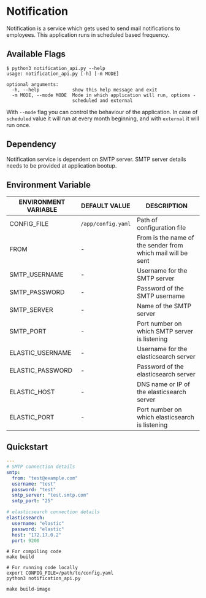 # Notification

Notification is a service which gets used to send mail notifications to employees. This application runs in scheduled based frequency.

## Available Flags

```shell
$ python3 notification_api.py --help
usage: notification_api.py [-h] [-m MODE]

optional arguments:
  -h, --help            show this help message and exit
  -m MODE, --mode MODE  Mode in which application will run, options -
                        scheduled and external
```

With `--mode` flag you can control the behaviour of the application. In case of `scheduled` value it will run at every month beginning, and with `external` it will run once.

## Dependency

Notification service is dependent on SMTP server. SMTP server details needs to be provided at application bootup.

## Environment Variable

|**ENVIRONMENT VARIABLE**|**DEFAULT VALUE**|**DESCRIPTION**|
|------------------------|-----------------|---------------|
| CONFIG_FILE | `/app/config.yaml` | Path of configuration file |
| FROM | - | From is the name of the sender from which mail will be sent |
| SMTP_USERNAME | - | Username for the SMTP server |
| SMTP_PASSWORD | - | Password of the SMTP username |
| SMTP_SERVER | - | Name of the SMTP server |
| SMTP_PORT | - | Port number on which SMTP server is listening |
| ELASTIC_USERNAME | - | Username for the elasticsearch server |
| ELASTIC_PASSWORD | - | Password of the elasticsearch server |
| ELASTIC_HOST | - | DNS name or IP of the elasticsearch server |
| ELASTIC_PORT | - | Port number on which elasticsearch is listening |

## Quickstart

```yaml
---
# SMTP connection details
smtp:
  from: "test@example.com"
  username: "test"
  password: "test"
  smtp_server: "test.smtp.com"
  smtp_port: "25"

# elasticsearch connection details
elasticsearch:
  username: "elastic"
  password: "elastic"
  host: "172.17.0.2"
  port: 9200
```

```shell
# For compiling code
make build
```

```shell
# For running code locally
export CONFIG_FILE=/path/to/config.yaml
python3 notification_api.py
```

```shell
make build-image
```